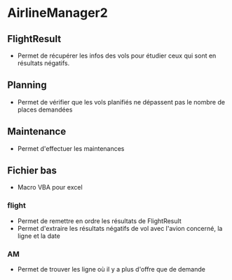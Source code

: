 # AirlineManager2
## FlightResult
- Permet de récupérer les infos des vols pour étudier ceux qui sont en résultats négatifs.

## Planning
- Permet de vérifier que les vols planifiés ne dépassent pas le nombre de places demandées

## Maintenance 
- Permet d'effectuer les maintenances

## Fichier bas
- Macro VBA pour excel
### flight
- Permet de remettre en ordre les résultats de FlightResult
- Permet d'extraire les résultats négatifs de vol avec l'avion concerné, la ligne et la date
### AM
- Permet de trouver les ligne où il y a plus d'offre que de demande

